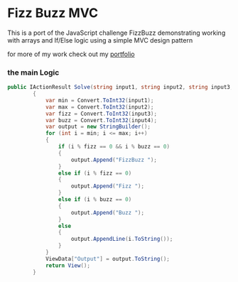 # Fizz Buzz MVC
This is a port of the JavaScript challenge FizzBuzz demonstrating working with arrays and If/Else logic using a simple MVC design pattern

for more of my work check out my [portfolio](https://adrianedelen.com)
### the main Logic 
```csharp
public IActionResult Solve(string input1, string input2, string input3, string input4)
        {
            var min = Convert.ToInt32(input1);
            var max = Convert.ToInt32(input2);
            var fizz = Convert.ToInt32(input3);
            var buzz = Convert.ToInt32(input4);
            var output = new StringBuilder();
            for (int i = min; i <= max; i++)
            {
                if (i % fizz == 0 && i % buzz == 0)
                {
                    output.Append("FizzBuzz ");
                } 
                else if (i % fizz == 0)
                {
                    output.Append("Fizz ");
                } 
                else if (i % buzz == 0)
                {
                    output.Append("Buzz ");
                } 
                else
                {
                    output.AppendLine(i.ToString());
                }
            }
            ViewData["Output"] = output.ToString();
            return View();
        }
```
